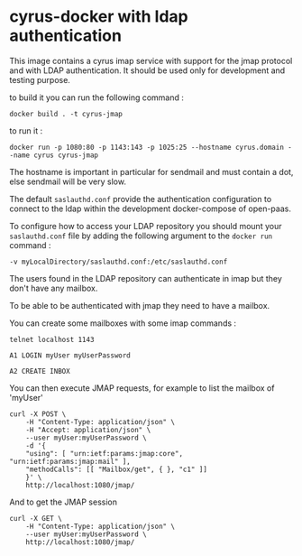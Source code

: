 # cyrus-docker with ldap authentication

This image contains a cyrus imap service with support for the jmap protocol and with LDAP authentication.
It should be used only for development and testing purpose.

to build it you can run the following command : 

`docker build . -t cyrus-jmap`

to run it : 

`docker run -p 1080:80 -p 1143:143 -p 1025:25 --hostname cyrus.domain --name cyrus cyrus-jmap`

The hostname is important in particular for sendmail and must contain a dot, else sendmail will be very slow.

The default `saslauthd.conf` provide the authentication configuration to connect to the ldap within the
development docker-compose of open-paas.

To configure how to access your LDAP repository you should mount your `saslauthd.conf` file by adding
the following argument to the `docker run` command :

`-v myLocalDirectory/saslauthd.conf:/etc/saslauthd.conf`

The users found in the LDAP repository can authenticate in imap but they don't have any mailbox.

To be able to be authenticated with jmap they need to have a mailbox.


You can create some mailboxes with some imap commands :

`telnet localhost 1143`

`A1 LOGIN myUser myUserPassword`

`A2 CREATE INBOX`


You can then execute JMAP requests, for example to list the mailbox of 'myUser'

```
curl -X POST \
    -H "Content-Type: application/json" \
    -H "Accept: application/json" \
    --user myUser:myUserPassword \
    -d '{
    "using": [ "urn:ietf:params:jmap:core", "urn:ietf:params:jmap:mail" ],
    "methodCalls": [[ "Mailbox/get", { }, "c1" ]]
    }' \
    http://localhost:1080/jmap/
```

And to get the JMAP session

```
curl -X GET \
    -H "Content-Type: application/json" \
    --user myUser:myUserPassword \
    http://localhost:1080/jmap/
```